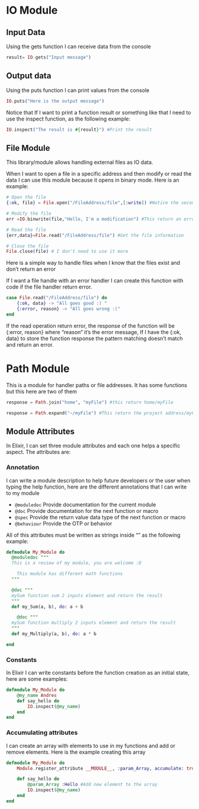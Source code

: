 # IO Module

## Input Data

Using the gets function I can receive data from the console

```elixir
result= IO.gets("Input message")
```

## Output data

Using the puts function I can print values from the console

```elixir
IO.puts("Here is the output message")
```

Notice that If I want to print a function result or something like that I need to use the inspect function, as the following example:

```elixir
IO.inspect("The result is #{result}") #Print the result 
```

## File Module

This library/module allows handling external files as IO data.

When I want to open a file in a specific address and then modify or read the data I can use this module because it opens in binary mode. Here is an example:

```elixir
# Open the file 
{:ok, file} = File.open("/FileAddress/file",[:write]) #Notice the second argument

# Modify the file
err =IO.binwrite(file,"Hello, I'm a modification") #This return an error if it will occurs 

# Read the file
{err,data}=File.read("/FileAddress/file") #Get the file information 

# Close the file
File.close(file) # I don't need to use it more
```

Here is a simple way to handle files when I know that the files exist and don’t return an error

If I want a file handle with an error handler I can create this function with code if the file handler return error.

```elixir
case File.read("/FileAddress/file") do
	{:ok, data} -> "All goes good :) "
	{:error, reason} -> "All goes wrong :("
end
```

If the read operation return error, the response of the function will be {:error, reason} where “reason“ it’s the error message, If I have the {:ok, data} to store the function response the pattern matching doesn’t match and return an error.

# Path Module

This is a module for handler paths or file addresses. It has some functions but  this here are two of them

```elixir
response = Path.join("home", "myFile") #this return home/myFile

response = Path.expand("~/myFile") #This return the project address/myFile
```

## Module Attributes

In Elixir, I can set three module attributes and each one helps a specific aspect. The attributes are:

### Annotation

I can write a module description to help future developers or the user when typing the help function, here are the different annotations that I can write to my module

- `@moduledoc`  Provide documentation for the current module
- `@doc` Provide documentation for the next function or macro
- `@spec` Provide the return value data type of the next function or macro
- `@behaviour`  Provide the OTP or behavior

All of this attributes must be written as strings inside “” as the following example:

```elixir
defmodule My_Module do
  @moduledoc """
  This is a review of my module, you are welcome :D

	This module has different math functions 
  """

  @doc """
  mySum function sum 2 inputs element and return the result 
  """
  def my_Sum(a, b), do: a + b

	@doc """
  mySum function multiply 2 inputs element and return the result 
  """
  def my_Multiply(a, b), do: a * b

end
```

### Constants

In Elixir I can write constants before the function creation as an initial state, here are some examples:

```elixir
defmodule My_Module do
	@my_name Andres
	def say_hello do
		IO.inspect(@my_name)
	end
end
```

### Accumulating attributes

I can create an array with elements to use in my functions and add or remove elements. Here is the example creating this array

```elixir
defmodule My_Module do
	Module.register_attribute __MODULE__, :param_Array, accumulate: true

	def say_hello do
		@param_Array :Hello #Add new element to the array 
		IO.inspect(@my_name)
	end
end
```